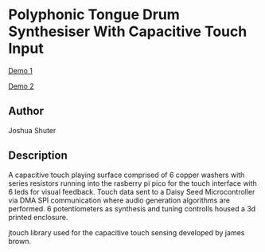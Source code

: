 # Polyphonic Tongue Drum Synthesiser With Capacitive Touch Input

[Demo 1](https://youtu.be/kyRpFvHToyo)

[Demo 2](https://youtu.be/vjj9j2_N3Hk)

## Author

<!-- Insert Your Name Here -->
Joshua Shuter

## Description

<!-- Describe your example here -->

A capacitive touch playing surface comprised of 6 copper washers with series resistors running into the rasberry pi pico for the touch interface with 6 leds for visual feedback. Touch data sent to a Daisy Seed Microcontroller via DMA SPI communication where audio generation algorithms are performed. 6 potentiometers as synthesis and tuning controlls housed a 3d printed enclosure.

jtouch library used for the capacitive touch sensing developed by james brown.
